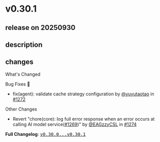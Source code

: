 # v0.30.1

## release on 20250930
## description
## changes
What's Changed

Bug Fixes 🐞

* fix(agent): validate cache strategy configuration by <a class="user-mention notranslate" data-hovercard-type="user" data-hovercard-url="/users/yuyutaotao/hovercard" data-octo-click="hovercard-link-click" data-octo-dimensions="link_type:self" href="https://github.com/yuyutaotao">@yuyutaotao</a> in <a class="issue-link js-issue-link" data-error-text="Failed to load title" data-id="3468298844" data-permission-text="Title is private" data-url="https://github.com/web-infra-dev/midscene/issues/1272" data-hovercard-type="pull_request" data-hovercard-url="/web-infra-dev/midscene/pull/1272/hovercard" href="https://github.com/web-infra-dev/midscene/pull/1272">#1272</a>

Other Changes

* Revert "chore(core): log full error response when an error occurs at calling AI model service(<a class="issue-link js-issue-link" data-error-text="Failed to load title" data-id="3468040013" data-permission-text="Title is private" data-url="https://github.com/web-infra-dev/midscene/issues/1269" data-hovercard-type="pull_request" data-hovercard-url="/web-infra-dev/midscene/pull/1269/hovercard" href="https://github.com/web-infra-dev/midscene/pull/1269">#1269</a>)" by <a class="user-mention notranslate" data-hovercard-type="user" data-hovercard-url="/users/EAGzzyCSL/hovercard" data-octo-click="hovercard-link-click" data-octo-dimensions="link_type:self" href="https://github.com/EAGzzyCSL">@EAGzzyCSL</a> in <a class="issue-link js-issue-link" data-error-text="Failed to load title" data-id="3468899460" data-permission-text="Title is private" data-url="https://github.com/web-infra-dev/midscene/issues/1274" data-hovercard-type="pull_request" data-hovercard-url="/web-infra-dev/midscene/pull/1274/hovercard" href="https://github.com/web-infra-dev/midscene/pull/1274">#1274</a>

<strong>Full Changelog</strong>: <a class="commit-link" href="https://github.com/web-infra-dev/midscene/compare/v0.30.0...v0.30.1"><tt>v0.30.0...v0.30.1</tt></a>

